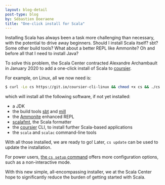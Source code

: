 ```yaml
---
layout: blog-detail
post-type: blog
by: Sébastien Doeraene
title: "One-click install for Scala"
---
```


Installing Scala has always been a task more challenging than necessary, with the potential to drive away beginners.
Should I install Scala itself? sbt? Some other build tools? What about a better REPL like Ammonite? Oh and before all that I need to install Java?

To solve this problem, the Scala Center contracted Alexandre Archambault in January 2020 to add a one-click install of Scala to [coursier](https://get-coursier.io/docs/cli-overview).

For example, on Linux, all we now need is:

```bash
$ curl -Lo cs https://git.io/coursier-cli-linux && chmod +x cs && ./cs setup
```

which will install all the following software, if not yet installed:

* a JDK
* the build tools [sbt](https://www.scala-sbt.org/) and [mill](https://www.lihaoyi.com/mill/)
* the [Ammonite](https://ammonite.io/) enhanced REPL
* [scalafmt](https://scalameta.org/scalafmt/), the Scala formatter
* the [coursier](https://get-coursier.io/docs/cli-overview) CLI, to install further Scala-based applications
* the `scala` and `scalac` command-line tools

With all those installed, we are ready to go!
Later, `cs update` can be used to update the installation.

For power users, [the `cs setup` command](https://get-coursier.io/docs/cli-setup) offers more configuration options, such as a non-interactive mode.

With this new simple, all-encompassing installer, we at the Scala Center hope to significantly reduce the burden of getting started with Scala.
